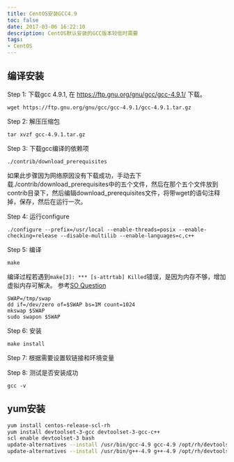 ```yaml
---
title: CentOS安装GCC4.9
toc: false
date: 2017-03-06 16:22:10
description: CentOS默认安装的GCC版本较低时需要
tags:
- CentOS
---
```

## 编译安装

Step 1: 下载gcc 4.9.1, 在 https://ftp.gnu.org/gnu/gcc/gcc-4.9.1/ 下载。

```
wget https://ftp.gnu.org/gnu/gcc/gcc-4.9.1/gcc-4.9.1.tar.gz
```
Step 2: 解压压缩包
```
tar xvzf gcc-4.9.1.tar.gz
```
Step 3: 下载gcc编译的依赖项
```
./contrib/download_prerequisites
```
如果此步骤因为网络原因没有下载成功，手动去下载./contrib/download_prerequisites中的五个文件，然后在那个五个文件放到contrib目录下，然后编辑download_prerequisites文件，将带wget的语句注释掉，保存，然后在运行一次。

Step 4: 运行configure
```
./configure --prefix=/usr/local --enable-threads=posix --enable-checking=release --disable-multilib --enable-languages=c,c++
```
Step 5: 编译
```
make
```
编译过程若遇到`make[3]: *** [s-attrtab] Killed`错误，是因为内存不够，增加虚拟内存可解决。
参考[SO Question](https://stackoverflow.com/questions/18389612/make-exits-with-error-2-when-trying-to-install-gcc-4-8-1)
```
SWAP=/tmp/swap
dd if=/dev/zero of=$SWAP bs=1M count=1024
mkswap $SWAP
sudo swapon $SWAP
```

Step 6: 安装
```
make install
```
Step 7: 根据需要设置软链接和环境变量

Step 8: 测试是否安装成功
```
gcc -v
```

## yum安装

```bash
yum install centos-release-scl-rh
yum install devtoolset-3-gcc devtoolset-3-gcc-c++
scl enable devtoolset-3 bash
update-alternatives --install /usr/bin/gcc-4.9 gcc-4.9 /opt/rh/devtoolset-3/root/usr/bin/gcc 10
update-alternatives --install /usr/bin/g++-4.9 g++-4.9 /opt/rh/devtoolset-3/root/usr/bin/g++ 10
```

